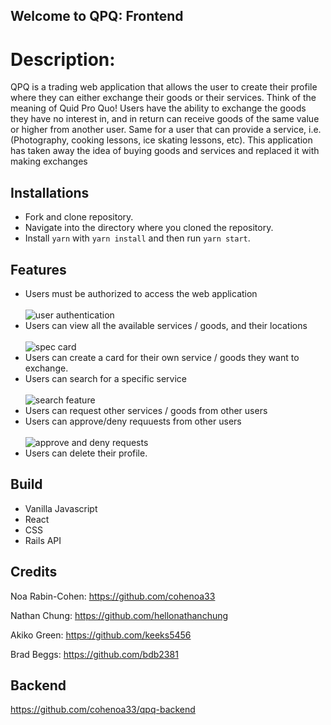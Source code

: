 ## Welcome to QPQ: Frontend

# Description:
QPQ is a trading web application that allows the user to create their profile where they can either exchange their goods or their services. Think of the meaning of Quid Pro Quo! Users have the ability to exchange the goods they have no interest in, and in return can receive goods of the same value or higher from another user. Same for a user that can provide a service, i.e.(Photography, cooking lessons, ice skating lessons, etc). This application has taken away the idea of buying goods and services and replaced it with making exchanges

## Installations
- Fork and clone repository.
- Navigate into the directory where you cloned the repository.
- Install `yarn` with `yarn install` and then run `yarn start`.

## Features 
- Users must be authorized to access the web application
<br><br/>
![user authentication](https://media.giphy.com/media/W1aCp1ehs4B4lzeZSr/giphy.gif)
- Users can view all the available services / goods, and their locations
<br><br/>
![spec card](https://media.giphy.com/media/zWGM7IQyTecEeCmsfm/giphy.gif)
- Users can create a card for their own service / goods they want to exchange.
- Users can search for a specific service 
<br><br/>
![search feature](https://media.giphy.com/media/hzFsNKkONiOWjYwaZg/giphy.gif)
- Users can request other services / goods from other users
- Users can approve/deny requuests from other users
<br><br/>
![approve and deny requests](https://media.giphy.com/media/WmHImRkxEMWZk4Y2Jm/giphy.gif)
- Users can delete their profile.

## Build
- Vanilla Javascript
- React
- CSS
- Rails API

## Credits 

Noa Rabin-Cohen: https://github.com/cohenoa33

Nathan Chung: https://github.com/hellonathanchung

Akiko Green: https://github.com/keeks5456

Brad Beggs: https://github.com/bdb2381
 
 ## Backend
 https://github.com/cohenoa33/qpq-backend
